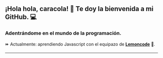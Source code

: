 ## ¡Hola hola, caracola! 👋 Te doy la bienvenida a mi GitHub. 💻

### Adentrándome en el mundo de la programación.

⏩️ Actualmente: aprendiendo Javascript con el equipazo de [**Lemoncode**](https://github.com/Lemoncode) 🍋. 

---


<!--
**Laezne/Laezne** is a ✨ _special_ ✨ repository because its `README.md` (this file) appears on your GitHub profile.

Here are some ideas to get you started:

- 🔭 I’m currently working on ...
- 🌱 I’m currently learning ...
- 👯 I’m looking to collaborate on ...
- 🤔 I’m looking for help with ...
- 💬 Ask me about ...
- 📫 How to reach me: ...
- 😄 Pronouns: ...
- ⚡ Fun fact: ...
-->
